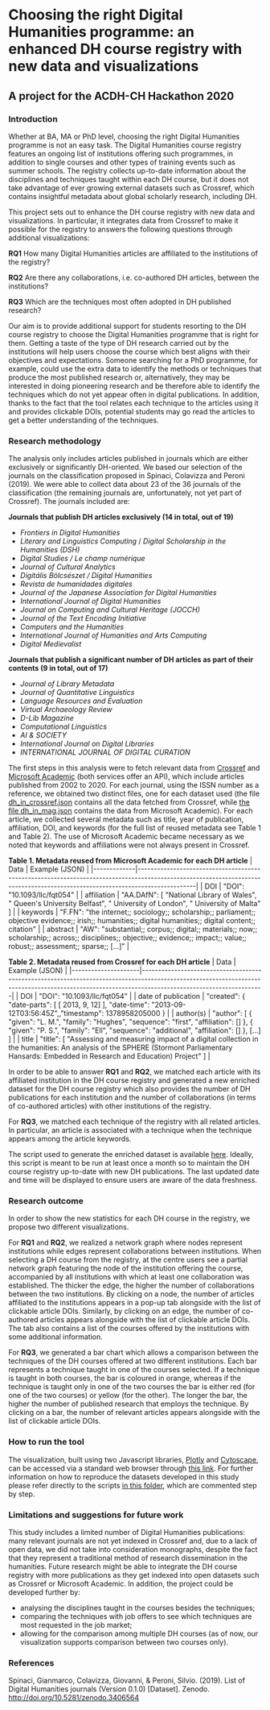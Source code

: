# Choosing the right Digital Humanities programme: an enhanced DH course registry with new data and visualizations
## A project for the ACDH-CH Hackathon 2020

### Introduction

Whether at BA, MA or PhD level, choosing the right Digital Humanities programme is not an easy task. The Digital Humanities course registry features an ongoing list of institutions offering such programmes, in addition to single courses and other types of training events such as summer schools. The registry collects up-to-date information about the disciplines and techniques taught within each DH course, but it does not take advantage of ever growing external datasets such as Crossref, which contains insightful metadata about global scholarly research, including DH.

This project sets out to enhance the DH course registry with new data and visualizations. In particular, it integrates data from Crossref to make it possible for the registry to answers the following questions through additional visualizations:

**RQ1** How many Digital Humanities articles are affiliated to the institutions of the registry?

**RQ2** Are there any collaborations, i.e. co-authored DH articles, between the institutions?

**RQ3** Which are the techniques most often adopted in DH published research?

Our aim is to provide additional support for students resorting to the DH course registry to choose the Digital Humanities programme that is right for them. Getting a taste of the type of DH research carried out by the institutions will help users choose the course which best aligns with their objectives and expectations. Someone searching for a PhD programme, for example, could use the extra data to identify the methods or techniques that produce the most published research or, alternatively, they may be interested in doing pioneering research and be therefore able to identify the techniques which do not yet appear often in digital publications. In addition, thanks to the fact that the tool relates each technique to the articles using it and provides clickable DOIs, potential students may go read the articles to get a better understanding of the techniques.

### Research methodology

The analysis only includes articles published in journals which are either exclusively or significantly DH-oriented. We based our selection of the journals on the classification proposed in Spinaci, Colavizza and Peroni (2019). We were able to collect data about 23 of the 36 journals of the classification (the remaining journals are, unfortunately, not yet part of Crossref). The journals included are:

**Journals that publish DH articles exclusively (14 in total, out of 19)**
- *Frontiers in Digital Humanities*
- *Literary and Linguistics Computing* / *Digital Scholarship in the Humanities (DSH)*
- *Digital Studies / Le champ numérique*
- *Journal of Cultural Analytics* 
- *Digitális Bölcsészet / Digital Humanities*
- *Revista de humanidades digitales* 
- *Journal of the Japanese Association for Digital Humanities*
- *International Journal of Digital Humanities*
- *Journal on Computing and Cultural Heritage (JOCCH)* 
- *Journal of the Text Encoding Initiative*
- *Computers and the Humanities*
- *International Journal of Humanities and Arts Computing*
- *Digital Medievalist*

**Journals that publish a significant number of DH articles as part of their contents (9  in total, out of 17)**
- *Journal of Library Metadata*
- *Journal of Quantitative Linguistics*
- *Language Resources and Evaluation*
- *Virtual Archaeology Review*
- *D-Lib Magazine*
- *Computational Linguistics*
- *AI & SOCIETY*
- *International Journal on Digital Libraries*
- *INTERNATIONAL JOURNAL OF DIGITAL CURATION*

The first steps in this analysis were to fetch relevant data from [Crossref](https://www.crossref.org/) and [Microsoft Academic](https://academic.microsoft.com/home) (both services offer an API), which include articles published from 2002 to 2020. For each journal, using the ISSN number as a reference, we obtained two distinct files, one for each dataset used (the file [dh_in_crossref.json](https://github.com/br0ast/ACDH-2020/blob/master/src/data/gen/dh_in_crossref.json) contains all the data fetched from Crossref, while [the file dh_in_mag.json](https://github.com/br0ast/ACDH-2020/blob/master/src/data/gen/dh_in_mag.json) contains the data from Microsoft Academic). For each article, we collected several metadata such as title, year of publication, affiliation, DOI, and keywords (for the full list of reused metadata see Table 1 and Table 2). The use of Microsoft Academic became necessary as we noted that keywords and affiliations were not always present in Crossref.

**Table 1. Metadata reused from Microsoft Academic for each DH article**
| Data | Example (JSON) |
|-------------|------------------------------------------------------------------------------------------------------------------------------------------------------------------------------|
| DOI | "DOI": "10.1093/llc/fqt054" |
| affiliation | "AA.DAfN": [ "National Library of Wales", " Queen's University Belfast", " University of London", " University of Malta" ] |
| keywords | "F.FN": "the internet;; sociology;; scholarship;; parliament;; objective evidence;; irish;; humanities;; digital humanities;; digital content;; citation" |
| abstract | "AW": "substantial;; corpus;; digital;; materials;; now;; scholarship;; across;; disciplines;; objective;; evidence;; impact;; value;; robust;; assessment;; sparse;; [...]" |

**Table 2. Metadata reused from Crossref for each DH article**
| Data | Example (JSON) |
|---------------------|--------------------------------------------------------------------------------------------------------------------------------------------------------------------------------------------------|
| DOI | "DOI": "10.1093/llc/fqt054" |
| date of publication | "created": { "date-parts": [ [ 2013, 9, 12] ], "date-time": "2013-09-12T03:56:45Z",,"timestamp": 1378958205000 } |
| author(s) | "author": [ { "given": "L. M.", "family": "Hughes", "sequence": "first", "affiliation": [] }, { "given": "P. S.", "family": "Ell", "sequence": "additional", "affiliation": [] }, […] ] |
| title | "title": [ "Assessing and measuring impact of a digital collection in the humanities: An analysis of the SPHERE (Stormont Parliamentary Hansards: Embedded in Research and Education) Project" ] |

In order to be able to answer **RQ1** and **RQ2**, we matched each article with its affiliated institution in the DH course registry and generated a new enriched dataset for the DH course registry which also provides the number of DH publications for each institution and the number of collaborations (in terms of co-authored articles) with other institutions of the registry.

For **RQ3**, we matched each technique of the registry with all related articles. In particular, an article is associated with a technique when the technique appears among the article keywords.  

The script used to generate the enriched dataset is available [here](https://github.com/br0ast/ACDH-2020/tree/master/src/script). Ideally, this script is meant to be run at least once a month so to maintain the DH course registry up-to-date with new DH publications. The last updated date and time will be displayed to ensure users are aware of the data freshness.

### Research outcome

In order to show the new statistics for each DH course in the registry, we propose two different visualizations. 

For **RQ1** and **RQ2**, we realized a network graph where nodes represent institutions while edges represent collaborations between institutions. When selecting a DH course from the registry, at the centre users see a partial network graph featuring the node of the institution offering the course, accompanied by all institutions with which at least one collaboration was established. The thicker the edge, the higher the number of collaborations between the two institutions. By clicking on a node, the number of articles affiliated to the institutions appears in a pop-up tab alongside with the list of clickable article DOIs. Similarly, by clicking on an edge, the number of co-authored articles appears alongside with the list of clickable article DOIs. The tab also contains a list of the courses offered by the institutions with some additional information.

<!---
Figure 1
-->

For **RQ3**, we generated a bar chart which allows a comparison between the techniques of the DH courses offered at two  different institutions. Each bar represents a technique taught in one of the courses selected. If a technique is taught in both courses, the bar is coloured in orange, whereas if the technique is taught only in one of the two courses the bar is either red (for one of the two courses) or yellow (for the other). The longer the bar, the higher the number of published research that employs the technique. By clicking on a bar, the number of relevant articles appears alongside with the list of clickable article DOIs.   

<!---
Figure 2
-->

### How to run the tool

The visualization, built using two Javascript libraries, [Plotly](https://plotly.com/javascript/) and [Cytoscape](https://cytoscape.org/), can be accessed via a standard web browser through [this link](https://github.com/br0ast/ACDH-2020/blob/master/project/index.html). For further information on how to reproduce the datasets developed in this study please refer directly to the scripts [in this folder](https://github.com/br0ast/ACDH-2020/tree/master/src/script), which are commented step by step.
	
### Limitations and suggestions for future work

This study includes a limited number of Digital Humanities publications: many relevant journals are not yet indexed in Crossref and, due to a lack of open data, we did not take into consideration monographs, despite the fact that they represent a traditional method of research dissemination in the humanities. Future research might be able to integrate the DH course registry with more publications as they get indexed into open datasets such as Crossref or Microsoft Academic.
In addition, the project could be developed further by:
 - analysing the disciplines taught in the courses besides the techniques;
 - comparing the techniques with job offers to see which techniques are most requested in the job market;
 - allowing for the comparison among multiple DH courses (as of now, our visualization supports comparison between two courses only).  

### References

Spinaci, Gianmarco, Colavizza, Giovanni, & Peroni, Silvio. (2019). List of Digital Humanities journals (Version 0.1.0) [Dataset]. Zenodo. http://doi.org/10.5281/zenodo.3406564

